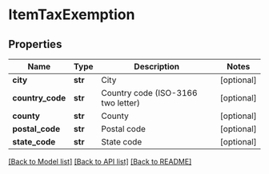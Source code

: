 # ItemTaxExemption

## Properties
Name | Type | Description | Notes
------------ | ------------- | ------------- | -------------
**city** | **str** | City | [optional] 
**country_code** | **str** | Country code (ISO-3166 two letter) | [optional] 
**county** | **str** | County | [optional] 
**postal_code** | **str** | Postal code | [optional] 
**state_code** | **str** | State code | [optional] 

[[Back to Model list]](../README.md#documentation-for-models) [[Back to API list]](../README.md#documentation-for-api-endpoints) [[Back to README]](../README.md)


